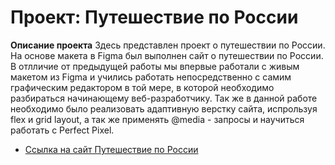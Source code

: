 # Проект: Путешествие по России

**Описание проекта**
Здесь представлен проект о путешествии по России.
На основе макета в Figma был выполнен сайт о путешествии по России. В отлличие от предыдущей работы мы впервые работали с живым макетом из Figma и учились работать непосредственно с самим графическим редактором в той мере, в которой необходимо разбираться начинающему веб-разработчику. Так же в данной работе необходимо было реализовать адаптивную верстку сайта, испрользуя flex и grid layout, а так же применять @media - запросы и научиться работать с Perfect Pixel.

* [Ссылка на cайт Путешествие по России](https://martynova-rezeda.github.io/russian-travel/)

